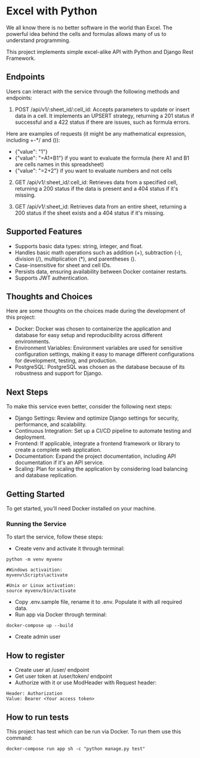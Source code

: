 # Excel with Python

We all know there is no better software in the world than Excel.
The powerful idea behind the cells and formulas allows many of us to understand programming. 

This project implements simple excel-alike API with Python and Django Rest Framework.

## Endpoints

Users can interact with the service through the following methods and endpoints:

1. POST /api/v1/:sheet_id/:cell_id: Accepts parameters to update or insert data in a cell. It implements an UPSERT strategy, returning a 201 status if successful and a 422 status if there are issues, such as formula errors.

  Here are examples of requests (it might be any mathematical expression, including +-*/ and ()):
  - {"value": "1"}
  - {"value": "=A1+B1"} if you want to evaluate the formula (here A1 and B1 are cells names in this spreadsheet)
  - {"value": "=2+2"} if you want to evaluate numbers and not cells

2. GET /api/v1/:sheet_id/:cell_id: Retrieves data from a specified cell, returning a 200 status if the data is present and a 404 status if it's missing.

3. GET /api/v1/:sheet_id: Retrieves data from an entire sheet, returning a 200 status if the sheet exists and a 404 status if it's missing.

## Supported Features

- Supports basic data types: string, integer, and float.
- Handles basic math operations such as addition (+), subtraction (-), division (/), multiplication (*), and parentheses ().
- Case-insensitive for sheet and cell IDs.
- Persists data, ensuring availability between Docker container restarts.
- Supports JWT authentication.

## Thoughts and Choices
Here are some thoughts on the choices made during the development of this project:
- Docker: Docker was chosen to containerize the application and database for easy setup and reproducibility across different environments.
- Environment Variables: Environment variables are used for sensitive configuration settings, making it easy to manage different configurations for development, testing, and production.
- PostgreSQL: PostgreSQL was chosen as the database because of its robustness and support for Django.

## Next Steps
To make this service even better, consider the following next steps:
- Django Settings: Review and optimize Django settings for security, performance, and scalability.
- Continuous Integration: Set up a CI/CD pipeline to automate testing and deployment.
- Frontend: If applicable, integrate a frontend framework or library to create a complete web application.
- Documentation: Expand the project documentation, including API documentation if it's an API service.
- Scaling: Plan for scaling the application by considering load balancing and database replication.

## Getting Started

To get started, you'll need Docker installed on your machine.

### Running the Service

To start the service, follow these steps:

- Create venv and activate it through terminal:
```git
python -m venv myvenv

#Windows activaition:
myvenv\Scripts\activate

#Unix or Linux activation:
source myvenv/bin/activate
```
- Copy .env.sample file, rename it to .env. Populate it with all required data.
- Run app via Docker through terminal:
```git
docker-compose up --build
```
- Create admin user

## How to register
- Create user at /user/ endpoint
- Get user token at /user/token/ endpoint
- Authorize with it or use ModHeader with Request header:
```
Header: Authorization
Value: Bearer <Your access token> 
```

## How to run tests
This project has test which can be run via Docker. To run them use this command:
```git
docker-compose run app sh -c "python manage.py test"
```
